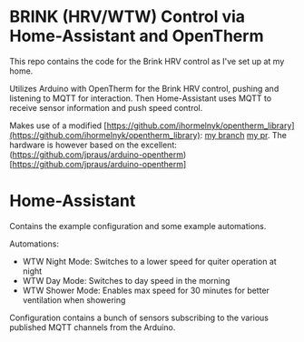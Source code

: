# BRINK (HRV/WTW) Control via Home-Assistant and OpenTherm
This repo contains the code for the Brink HRV control as I've set up at my home.

Utilizes Arduino with OpenTherm for the Brink HRV control, pushing and listening to MQTT for interaction.
Then Home-Assistant uses MQTT to receive sensor information and push speed control.


Makes use of a modified [https://github.com/ihormelnyk/opentherm_library](https://github.com/ihormelnyk/opentherm_library):
[my branch](https://github.com/Sidiox/opentherm_library/tree/hvac-support) [my pr](https://github.com/ihormelnyk/opentherm_library/pull/36).
The hardware is however based on the excellent: (https://github.com/jpraus/arduino-opentherm)[https://github.com/jpraus/arduino-opentherm]


# Home-Assistant
Contains the example configuration and some example automations.

Automations:
- WTW Night Mode: Switches to a lower speed for quiter operation at night
- WTW Day Mode: Switches to day speed in the morning
- WTW Shower Mode: Enables max speed for 30 minutes for better ventilation when showering

Configuration contains a bunch of sensors subscribing to the various published MQTT channels from the Arduino.